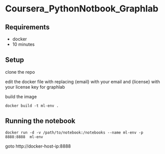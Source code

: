 # Coursera_PythonNotbook_Graphlab

## Requirements
- docker 
- 10 minutes

## Setup
clone the repo

edit the docker file with replacing {email} with your email and {license} with your license key for graphlab

build the image
```
docker build -t ml-env .
```


## Running the notebook

```
docker run -d -v /path/to/notebook:/notebooks --name ml-env -p 8888:8888  ml-env
```

goto http://docker-host-ip:8888 

